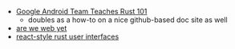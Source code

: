 - [Google Android Team Teaches Rust 101](https://google.github.io/comprehensive-rust/)
	- doubles as a how-to on a nice github-based doc site as well
- [are we web yet](https://www.arewewebyet.org/)
- [react-style rust user interfaces](https://dioxuslabs.com/)

